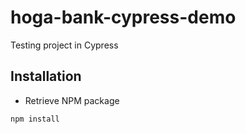 # hoga-bank-cypress-demo
Testing project in Cypress

## Installation

 - Retrieve NPM package

```shell
npm install
```

